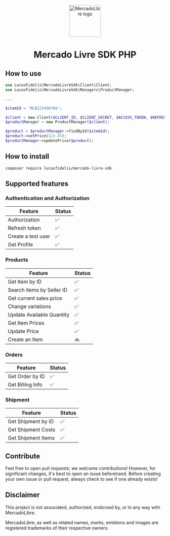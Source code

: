 <p align="center">
<a href="https://www.mercadolivre.com.br/">
<img alt="MercadoLibre logo" height="100px" src="https://upload.wikimedia.org/wikipedia/pt/0/04/Logotipo_MercadoLivre.png"/>
</a>
</p>
<h1 align="center">Mercado Livre SDK PHP</h1>

## How to use
```php
use LucasFidelis\MercadoLivreSdk\Client\Client;
use LucasFidelis\MercadoLivreSdk\Managers\ProductManager;

...

$itemId = 'MLB123456789';

$client = new Client($CLIENT_ID, $CLIENT_SECRET, $ACCESS_TOKEN, $REFRESH_TOKEN);
$productManager = new ProductManager($client);

$product = $productManager->findById($itemId);
$product->setPrice(123.45);
$productManager->updatePrice($product);
```

## How to install

    composer require lucasfidelis/mercado-livre-sdk

## Supported features

### Authentication and Authorization
| Feature | Status |
|----------|--------|
| Authorization | ✅ |
| Refresh token | ✅ |
| Create a test user | ✅ |
| Get Profile | ✅ |

### Products
| Feature | Status |
|----------|--------|
| Get Item by ID | ✅ |
| Search items by Seller ID | ✅ |
| Get current sales price | ✅ |
| Change variations | ✅ |
| Update Available Quantity | ✅ |
| Get Item Prices | ✅ |
| Update Price | ✅ |
| Create an Item | 🔜 |

### Orders
| Feature | Status |
|----------|--------|
| Get Order by ID | ✅ |
| Get Billing Info | ✅ |

### Shipment
| Feature | Status |
|----------|--------|
| Get Shipment by ID | ✅ |
| Get Shipment Costs | ✅ |
| Get Shipment Items | ✅ |

## Contribute

Feel free to open pull requests; we welcome contributions! However, for significant changes, it's best to open an issue beforehand. Before creating your own issue or pull request, always check to see if one already exists!

## Disclaimer

This project is not associated, authorized, endorsed by, or in any way with MercadoLibre.

MercadoLibre, as well as related names, marks, emblems and images are registered trademarks of their respective owners.